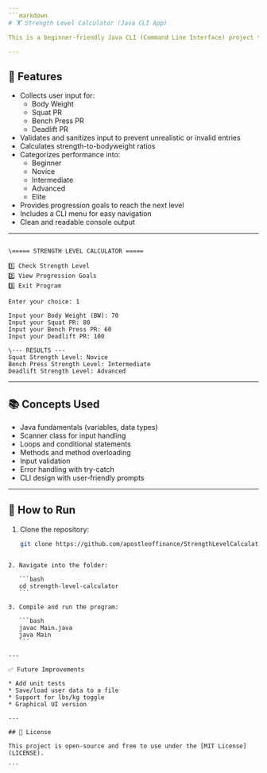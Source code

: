 ```yaml
---
```markdown
# 🏋️ Strength Level Calculator (Java CLI App)

This is a beginner-friendly Java CLI (Command Line Interface) project that calculates and categorizes strength levels based on user inputs such as body weight and personal records (PRs) in Squat, Bench Press, and Deadlift.

---
```


## 🔧 Features

- Collects user input for:
  - Body Weight
  - Squat PR
  - Bench Press PR
  - Deadlift PR
- Validates and sanitizes input to prevent unrealistic or invalid entries
- Calculates strength-to-bodyweight ratios
- Categorizes performance into:
  - Beginner
  - Novice
  - Intermediate
  - Advanced
  - Elite
- Provides progression goals to reach the next level
- Includes a CLI menu for easy navigation
- Clean and readable console output

---


```

\===== STRENGTH LEVEL CALCULATOR =====

1️⃣ Check Strength Level
2️⃣ View Progression Goals
3️⃣ Exit Program

Enter your choice: 1

Input your Body Weight (BW): 70
Input your Squat PR: 80
Input your Bench Press PR: 60
Input your Deadlift PR: 100

\--- RESULTS ---
Squat Strength Level: Novice
Bench Press Strength Level: Intermediate
Deadlift Strength Level: Advanced

````

---

## 📚 Concepts Used

- Java fundamentals (variables, data types)
- Scanner class for input handling
- Loops and conditional statements
- Methods and method overloading
- Input validation
- Error handling with try-catch
- CLI design with user-friendly prompts

---

## 🚀 How to Run

1. Clone the repository:
   ```bash
   git clone https://github.com/apostleoffinance/StrengthLevelCalculator.git
````

2. Navigate into the folder:

   ```bash
   cd strength-level-calculator
   ```

3. Compile and run the program:

   ```bash
   javac Main.java
   java Main
   ```

---

✅ Future Improvements

* Add unit tests
* Save/load user data to a file
* Support for lbs/kg toggle
* Graphical UI version

---

## 📝 License

This project is open-source and free to use under the [MIT License](LICENSE).

```
